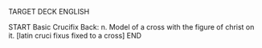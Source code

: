 TARGET DECK
ENGLISH

START
Basic
Crucifix
Back: n. Model of a cross with the figure of christ on it. [latin cruci fixus fixed to a cross]
END
